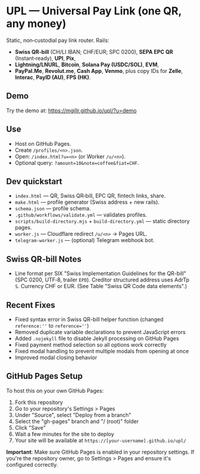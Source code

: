 # UPL — Universal Pay Link (one QR, any money)

Static, non‑custodial pay link router. Rails:
- **Swiss QR‑bill** (CH/LI IBAN; CHF/EUR; SPC 0200), **SEPA EPC QR** (Instant‑ready), **UPI**, **Pix**,
- **Lightning/LNURL**, **Bitcoin**, **Solana Pay (USDC/SOL)**, **EVM**,
- **PayPal.Me**, **Revolut.me**, **Cash App**, **Venmo**, plus copy IDs for **Zelle**, **Interac**, **PayID (AU)**, **FPS (HK)**.

## Demo
Try the demo at: https://mgillr.github.io/upl/?u=demo

## Use
- Host on GitHub Pages.
- Create `/profiles/<n>.json`.
- Open: `/index.html?u=<n>` (or Worker `/u/<n>`).
- Optional query: `?amount=10&note=coffee&fiat=CHF`.

## Dev quickstart
- `index.html` — QR, Swiss QR‑bill, EPC QR, fintech links, share.
- `make.html` — profile generator (Swiss address + new rails).
- `schema.json` — profile schema.
- `.github/workflows/validate.yml` — validates profiles.
- `scripts/build-directory.mjs` + `build-directory.yml` — static directory pages.
- `worker.js` — Cloudflare redirect `/u/<n>` → Pages URL.
- `telegram-worker.js` — (optional) Telegram webhook bot.

## Swiss QR‑bill Notes
- Line format per SIX "Swiss Implementation Guidelines for the QR-bill" (SPC 0200, UTF‑8, trailer `EPD`).
  Creditor structured address uses AdrTp `S`. Currency CHF or EUR. (See Table "Swiss QR Code data elements".)

## Recent Fixes
- Fixed syntax error in Swiss QR-bill helper function (changed `reference:''` to `reference=''`)
- Removed duplicate variable declarations to prevent JavaScript errors
- Added `.nojekyll` file to disable Jekyll processing on GitHub Pages
- Fixed payment method selection so all options work correctly
- Fixed modal handling to prevent multiple modals from opening at once
- Improved modal closing behavior

## GitHub Pages Setup
To host this on your own GitHub Pages:

1. Fork this repository
2. Go to your repository's Settings > Pages
3. Under "Source", select "Deploy from a branch"
4. Select the "gh-pages" branch and "/ (root)" folder
5. Click "Save"
6. Wait a few minutes for the site to deploy
7. Your site will be available at `https://[your-username].github.io/upl/`

**Important**: Make sure GitHub Pages is enabled in your repository settings. If you're the repository owner, go to Settings > Pages and ensure it's configured correctly.